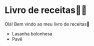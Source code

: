 # Livro de receitas:man_cook:

Olá! Bem vindo ao meu livro de receitas:wave:

- Lasanha bolonhesa
- Pavê
